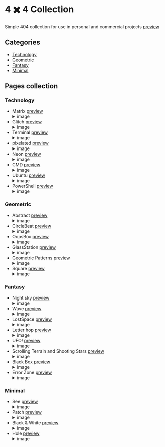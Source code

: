 # 4 ✖️ 4 Collection
Simple 404 collection for use in personal and commercial projects
[preview](https://mjavadh.github.io/4X4-Collection/)

## Categories

- [Technology](#technology)
- [Geometric](#geometric)
- [Fantasy](#fantasy)
- [Minimal](#minimal)

## Pages collection

### Technology 
- Matrix [preview](https://mjavadh.github.io/4X4-Collection/Technology/Matrix/index.html)
      <details>
      <summary>image</summary>
      <img src="https://github.com/MjavadH/4X4-Collection/blob/master/Technology/Matrix/Image.png">
      </details>
- Glitch [preview](https://mjavadh.github.io/4X4-Collection/Technology/Glitch/index.html)
      <details>
      <summary>image</summary>
      <img src="https://github.com/MjavadH/4X4-Collection/blob/master/Technology/Glitch/Image.png">
      </details>
- Terminal [preview](https://mjavadh.github.io/4X4-Collection/Technology/Terminal/index.html)
      <details>
      <summary>image</summary>
      <img src="https://github.com/MjavadH/4X4-Collection/blob/master/Technology/Terminal/Image.png">
      </details>
- pixelated [preview](https://mjavadh.github.io/4X4-Collection/Technology/pixelated/index.html)
      <details>
      <summary>image</summary>
      <img src="https://github.com/MjavadH/4X4-Collection/blob/master/Technology/pixelated/Image.png">
      </details>
- Neon [preview](https://mjavadh.github.io/4X4-Collection/Technology/Neon/index.html)
      <details>
      <summary>image</summary>
      <img src="https://github.com/MjavadH/4X4-Collection/blob/master/Technology/Neon/Image.png">
      </details>
- CMD [preview](https://mjavadh.github.io/4X4-Collection/Technology/CMD/index.html)
      <details>
      <summary>image</summary>
      <img src="https://github.com/MjavadH/4X4-Collection/blob/master/Technology/CMD/Image.png">
      </details>
- Ubuntu [preview](https://mjavadh.github.io/4X4-Collection/Technology/Ubuntu/index.html)
      <details>
      <summary>image</summary>
      <img src="https://github.com/MjavadH/4X4-Collection/blob/master/Technology/Ubuntu/Image.png">
      </details>
- PowerShell [preview](https://mjavadh.github.io/4X4-Collection/Technology/PowerShell/index.html)
      <details>
      <summary>image</summary>
      <img src="https://github.com/MjavadH/4X4-Collection/blob/master/Technology/PowerShell/Image.png">
      </details>
    
### Geometric
- Abstract [preview](https://mjavadh.github.io/4X4-Collection/Geometric/Abstract/index.html)
      <details>
      <summary>image</summary>
      <img src="https://github.com/MjavadH/4X4-Collection/blob/master/Geometric/Abstract/Image.png">
      </details>
- CircleBeat [preview](https://mjavadh.github.io/4X4-Collection/Geometric/CircleBeat/index.html)
      <details>
      <summary>image</summary>
      <img src="https://github.com/MjavadH/4X4-Collection/blob/master/Geometric/CircleBeat/Image.png">
      </details>
- OopsBox [preview](https://mjavadh.github.io/4X4-Collection/Geometric/OopsBox/index.html)
      <details>
      <summary>image</summary>
      <img src="https://github.com/MjavadH/4X4-Collection/blob/master/Geometric/OopsBox/Image.png">
      </details>
- GlassStation [preview](https://mjavadh.github.io/4X4-Collection/Geometric/GlassStation/index.html)
      <details>
      <summary>image</summary>
      <img src="https://github.com/MjavadH/4X4-Collection/blob/master/Geometric/GlassStation/Image.png">
      </details>
- Geometric Patterns [preview](https://mjavadh.github.io/4X4-Collection/Geometric/Geometric%20Patterns/index.html)
      <details>
      <summary>image</summary>
      <img src="https://github.com/MjavadH/4X4-Collection/blob/master/Geometric/Geometric%20Patterns/Image.png">
      </details>
- Square [preview](https://mjavadh.github.io/4X4-Collection/Geometric/Square/index.html)
      <details>
      <summary>image</summary>
      <img src="https://github.com/MjavadH/4X4-Collection/blob/master/Geometric/Square/Image.png">
      </details>

### Fantasy 
- Night sky [preview](https://mjavadh.github.io/4X4-Collection/Fantasy/Night%20sky/index.html)
      <details>
      <summary>image</summary>
      <img src="https://github.com/MjavadH/4X4-Collection/blob/master/Fantasy/Night%20sky/Image.png">
      </details>
- Wave [preview](https://mjavadh.github.io/4X4-Collection/Fantasy/Wave/index.html)
      <details>
      <summary>image</summary>
      <img src="https://github.com/MjavadH/4X4-Collection/blob/master/Fantasy/Wave/Image.png">
      </details>
- LostSpace [preview](https://mjavadh.github.io/4X4-Collection/Fantasy/LostSpace/index.html)
      <details>
      <summary>image</summary>
      <img src="https://github.com/MjavadH/4X4-Collection/blob/master/Fantasy/LostSpace/Image.png">
      </details>
- Letter hop [preview](https://mjavadh.github.io/4X4-Collection/Fantasy/Letters%20hop/index.html)
      <details>
      <summary>image</summary>
      <img src="https://github.com/MjavadH/4X4-Collection/blob/master/Fantasy/Letters%20hop/Image.png">
      </details>
- UFO! [preview](https://mjavadh.github.io/4X4-Collection/Fantasy/UFO!/index.html)
      <details>
      <summary>image</summary>
      <img src="https://github.com/MjavadH/4X4-Collection/blob/master/Fantasy/UFO!/Image.png">
      </details>
- Scrolling Terrain and Shooting Stars [preview](https://mjavadh.github.io/4X4-Collection/Fantasy/Scrolling%20Terrain%20and%20Shooting%20Stars/index.html)
      <details>
      <summary>image</summary>
      <img src="https://github.com/MjavadH/4X4-Collection/blob/master/Fantasy/Scrolling%20Terrain%20and%20Shooting%20Stars/Image.png">
      </details>
- Black Box [preview](https://mjavadh.github.io/4X4-Collection/Fantasy/Black%20Box/index.html)
      <details>
      <summary>image</summary>
      <img src="https://github.com/MjavadH/4X4-Collection/blob/master/Fantasy/Black%20Box/Image.png">
      </details>
- Error Zone [preview](https://mjavadh.github.io/4X4-Collection/Fantasy/Error%20Zone/index.html)
      <details>
      <summary>image</summary>
      <img src="https://github.com/MjavadH/4X4-Collection/blob/master/Fantasy/Error%20Zone/Image.png">
      </details>
      
### Minimal
- See [preview](https://mjavadh.github.io/4X4-Collection/Minimal/See/index.html)
      <details>
      <summary>image</summary>
      <img src="https://github.com/MjavadH/4X4-Collection/blob/master/Minimal/See/Image.png">
      </details>
- Patch [preview](https://mjavadh.github.io/4X4-Collection/Minimal/Patch/index.html)
      <details>
      <summary>image</summary>
      <img src="https://github.com/MjavadH/4X4-Collection/blob/master/Minimal/Patch/Image.png">
      </details>
- Black & White [preview](https://mjavadh.github.io/4X4-Collection/Minimal/Black&White/index.htm)
      <details>
      <summary>image</summary>
      <img src="https://github.com/MjavadH/4X4-Collection/blob/master/Minimal/Black%26White/Image.png">
      </details>
- Hole [preview](https://mjavadh.github.io/4X4-Collection/Minimal/Hole/index.html)
      <details>
      <summary>image</summary>
      <img src="https://github.com/MjavadH/4X4-Collection/blob/master/Minimal/Hole/Image.png">
      </details>
